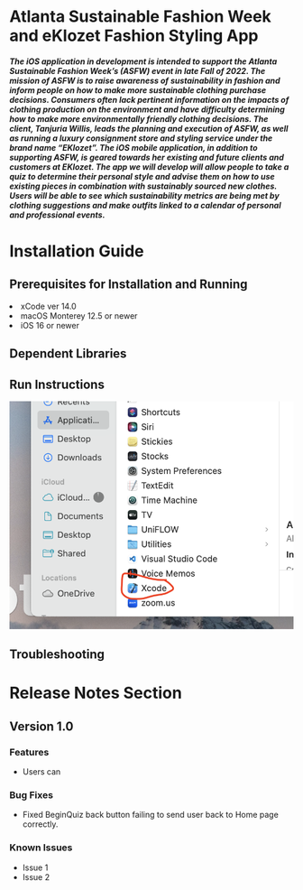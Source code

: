 <h1> Atlanta Sustainable Fashion Week and eKlozet Fashion Styling App </h1>

<h5> The iOS application in development is intended to support the Atlanta Sustainable Fashion Week’s (ASFW) event in late Fall of 2022. The mission of ASFW is to raise awareness of sustainability in fashion and inform people on how to make more sustainable clothing purchase decisions. Consumers often lack pertinent information on the impacts of clothing production on the environment and have difficulty determining how to make more environmentally friendly clothing decisions.  
</n>
The client, Tanjuria Willis, leads the planning and execution of ASFW, as well as running a luxury consignment store and styling service under the brand name “EKlozet”. The iOS mobile application, in addition to supporting ASFW, is geared towards her existing and future clients and customers at EKlozet.
</n>
The app we will develop will allow people to take a quiz to determine their personal style and advise them on how to use existing pieces in combination with sustainably sourced new clothes. Users will be able to see which sustainability metrics are being met by clothing suggestions and make outfits linked to a calendar of personal and professional events.

</h5>
</n>

<h1>Installation Guide</h1>
<h2>Prerequisites for Installation and Running</h2>
<li> xCode ver 14.0
<li> macOS Monterey 12.5 or newer
<li> iOS 16 or newer
<h2> Dependent Libraries</h2>
<h2> Run Instructions</h2>

![xcode](xcode.png) 

<h2> Troubleshooting</h2>
<h1>Release Notes Section</h1>

<h2>Version 1.0</h2>
<h3>Features</h3>
<ul>
<li> Users can 
</ul>
<h3>Bug Fixes</h3>
<ul>
<li> Fixed BeginQuiz back button failing to send user back to Home page correctly. 
</ul>
<h3>Known Issues</h3>
<ul>
<li> Issue 1
<li> Issue 2
</ul>
